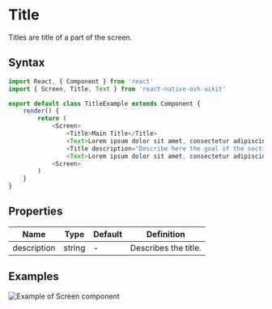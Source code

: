 # Title

Titles are title of a part of the screen.

## Syntax

```javascript
import React, { Component } from 'react'
import { Screen, Title, Text } from 'react-native-ovh-uikit'

export default class TitleExample extends Component {
    render() {
        return (
            <Screen>
                <Title>Main Title</Title>
                <Text>Lorem ipsum dolor sit amet, consectetur adipiscing elit. Phasellus cursus leo sodales, commodo enim in, malesuada lacus. Aenean eget quam bibendum, accumsan purus id, interdum justo. Phasellus aliquet orci sed dignissim egestas. Duis blandit suscipit diam sit amet aliquet. Mauris tincidunt volutpat leo sit amet sollicitudin. Curabitur ultricies, magna nec pulvinar mollis, leo nulla malesuada purus, pellentesque rhoncus velit turpis in lorem.</Text>
                <Title description="Describe here the goal of the section.">Title of a Section</Title>
                <Text>Lorem ipsum dolor sit amet, consectetur adipiscing elit. Phasellus cursus leo sodales, commodo enim in, malesuada lacus. Aenean eget quam bibendum, accumsan purus id, interdum justo. Phasellus aliquet orci sed dignissim egestas. Duis blandit suscipit diam sit amet aliquet. Mauris tincidunt volutpat leo sit amet sollicitudin. Curabitur ultricies, magna nec pulvinar mollis, leo nulla malesuada purus, pellentesque rhoncus velit turpis in lorem.</Text>
            <Screen>
        )
    }
}
```

## Properties

| Name | Type | Default | Definition |
| - | - | - | - |
| description | string | - | Describes the title. |

## Examples

![Example of Screen component](https://raw.githubusercontent.com/cygy/ovh-ui-kit-documentation/react-native/src/assets/components/example.png)